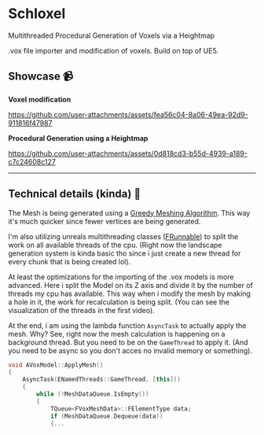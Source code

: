 # Schloxel

Multithreaded Procedural Generation of Voxels via a Heightmap

.vox file importer and modification of voxels. Build on top of UE5.

## Showcase 📹

**Voxel modification**

https://github.com/user-attachments/assets/fea56c04-8a06-49ea-92d9-911816f47987



**Procedural Generation using a Heightmap**


https://github.com/user-attachments/assets/0d818cd3-b55d-4939-a189-c7c24608c127


---

## Technical details (kinda) 👾
The Mesh is being generated using a [Greedy Meshing Algorithm](https://gedge.ca/blog/2014-08-17-greedy-voxel-meshing/). This way it's much quicker since fewer vertices are being generated.

I'm also utilizing unreals multithreading classes ([FRunnable](https://dev.epicgames.com/documentation/en-us/unreal-engine/API/Runtime/Core/HAL/FRunnable)) to split the work on all available threads of the cpu.
(Right now the landscape generation system is kinda basic tho since i just create a new thread for every chunk that is being created lol).

At least the optimizations for the importing of the .vox models is more advanced. Here i split the Model on its Z axis and divide it by the number of threads my cpu has available. This way when i modify the mesh by making a hole in it, the work for recalculation is being split. (You can see the visualization of the threads in the first video).

At the end, i am using the lambda function `AsyncTask` to actually apply the mesh. Why? See, right now the mesh calculation is happening on a background thread. But you need to be on the `GameThread` to apply it. (And you need to be async so you don't acces no invalid memory or something).
```c++
void AVoxModel::ApplyMesh()
{
	AsyncTask(ENamedThreads::GameThread, [this]()
	{
		while (!MeshDataQueue.IsEmpty())
		{
			TQueue<FVoxMeshData>::FElementType data;
			if (MeshDataQueue.Dequeue(data))
			{...
```
